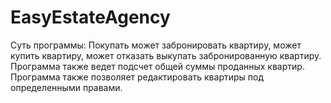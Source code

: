 # EasyEstateAgency
Суть программы: Покупать может забронировать квартиру, может купить квартиру, может отказать выкупать забронированную квартиру. Программа также ведет подсчет общей суммы проданных квартир. Программа также позволяет редактировать квартиры под определенными правами.
